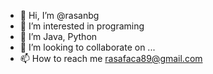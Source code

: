 - 👋 Hi, I’m @rasanbg
- 👀 I’m interested in programing
- 🌱 I’m Java, Python
- 💞️ I’m looking to collaborate on ...
- 📫 How to reach me rasafaca89@gmail.com

<!---
rasanbg/rasanbg is a ✨ special ✨ repository because its `README.md` (this file) appears on your GitHub profile.
You can click the Preview link to take a look at your changes.
--->

